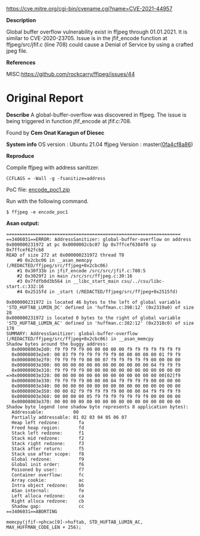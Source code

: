 
https://cve.mitre.org/cgi-bin/cvename.cgi?name=CVE-2021-44957

**Description**

Global buffer overflow vulnerability exist in ffjpeg through 01.01.2021. It is similar to CVE-2020-23705. Issue is in the jfif_encode function at ffjpeg/src/jfif.c (line 708) could cause a Denial of Service by using a crafted jpeg file.


**References**

MISC:https://github.com/rockcarry/ffjpeg/issues/44

# Original Report

**Describe**
A global-buffer-overflow was discovered in ffjpeg. The issue is being triggered in function jfif_encode at jfif.c:708.

Found by **Cem Onat Karagun of Diesec**

**System info**
OS version : Ubuntu 21.04
ffjpeg Version : master([0fa4cf8a86](https://github.com/rockcarry/ffjpeg/commit/0fa4cf8a86d7f23))


**Reproduce**

Compile ffjpeg with address sanitizer. 
```
CCFLAGS = -Wall -g -fsanitize=address 
```

PoC file:
[encode_poc1.zip](https://github.com/rockcarry/ffjpeg/files/6704528/encode_poc1.zip)

Run with the following command.

```
$ ffjpeg -e encode_poc1
```

**Asan output:**

```
=================================================================
==3406031==ERROR: AddressSanitizer: global-buffer-overflow on address 0x000000231972 at pc 0x0000002cbc07 bp 0x7ffcef6304f0 sp 0x7ffcef62fcb8
READ of size 272 at 0x000000231972 thread T0
    #0 0x2cbc06 in __asan_memcpy (/REDACTED/ffjpeg/src/ffjpeg+0x2cbc06)
    #1 0x30f33b in jfif_encode /src/src/jfif.c:708:5
    #2 0x3029f2 in main /src/src/ffjpeg.c:30:16
    #3 0x7fdfb0d3b564 in __libc_start_main csu/../csu/libc-start.c:332:16
    #4 0x2515fd in _start (/REDACTED/ffjpeg/src/ffjpeg+0x2515fd)

0x000000231972 is located 46 bytes to the left of global variable 'STD_HUFTAB_LUMIN_DC' defined in 'huffman.c:398:12' (0x2319a0) of size 28
0x000000231972 is located 0 bytes to the right of global variable 'STD_HUFTAB_LUMIN_AC' defined in 'huffman.c:382:12' (0x2318c0) of size 178
SUMMARY: AddressSanitizer: global-buffer-overflow (/REDACTED/ffjpeg/src/ffjpeg+0x2cbc06) in __asan_memcpy
Shadow bytes around the buggy address:
  0x00008003e2d0: f9 f9 f9 f9 00 00 00 00 00 f9 f9 f9 f9 f9 f9 f9
  0x00008003e2e0: 00 03 f9 f9 f9 f9 f9 f9 00 00 00 00 00 01 f9 f9
  0x00008003e2f0: f9 f9 f9 f9 00 00 07 f9 f9 f9 f9 f9 00 00 00 00
  0x00008003e300: 00 00 00 00 00 00 00 00 00 00 00 00 04 f9 f9 f9
  0x00008003e310: f9 f9 f9 f9 00 00 00 00 00 00 00 00 00 00 00 00
=>0x00008003e320: 00 00 00 00 00 00 00 00 00 00 00 00 00 00[02]f9
  0x00008003e330: f9 f9 f9 f9 00 00 00 04 f9 f9 f9 f9 00 00 00 00
  0x00008003e340: 00 00 00 00 00 00 00 00 00 00 00 00 00 00 00 00
  0x00008003e350: 00 00 02 f9 f9 f9 f9 f9 00 00 00 04 f9 f9 f9 f9
  0x00008003e360: 00 00 00 00 05 f9 f9 f9 f9 f9 f9 f9 00 00 00 00
  0x00008003e370: 00 00 00 00 00 00 00 00 00 00 00 00 00 00 00 00
Shadow byte legend (one shadow byte represents 8 application bytes):
  Addressable:           00
  Partially addressable: 01 02 03 04 05 06 07 
  Heap left redzone:       fa
  Freed heap region:       fd
  Stack left redzone:      f1
  Stack mid redzone:       f2
  Stack right redzone:     f3
  Stack after return:      f5
  Stack use after scope:   f8
  Global redzone:          f9
  Global init order:       f6
  Poisoned by user:        f7
  Container overflow:      fc
  Array cookie:            ac
  Intra object redzone:    bb
  ASan internal:           fe
  Left alloca redzone:     ca
  Right alloca redzone:    cb
  Shadow gap:              cc
==3406031==ABORTING
```

```
memcpy(jfif->phcac[0]->huftab, STD_HUFTAB_LUMIN_AC, MAX_HUFFMAN_CODE_LEN + 256);
```
